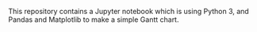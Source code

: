 This repository contains a Jupyter notebook which is using Python 3, and
Pandas and Matplotlib to make a simple Gantt chart.